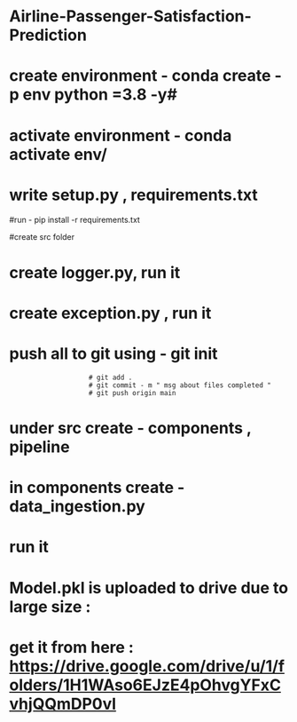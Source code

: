 # Airline-Passenger-Satisfaction-Prediction

# create environment - conda create -p env python =3.8 -y#
# activate environment - conda activate env/
# write setup.py , requirements.txt
#run - pip install -r requirements.txt

#create src folder
# create logger.py, run it
# create exception.py , run it
# push all to git using - git init
                        # git add .
                        # git commit - m " msg about files completed "
                        # git push origin main 
# under src create - components , pipeline
# in components create - data_ingestion.py 
# run it





# Model.pkl is uploaded to drive due to large size :
# get it from here : https://drive.google.com/drive/u/1/folders/1H1WAso6EJzE4pOhvgYFxCvhjQQmDP0vl